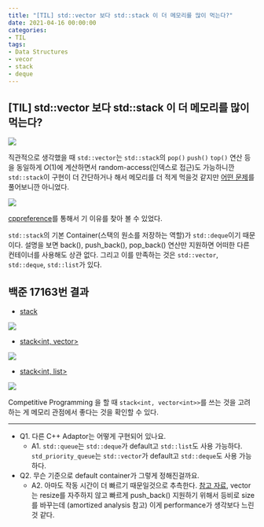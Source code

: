 ```yaml
---
title: "[TIL] std::vector 보다 std::stack 이 더 메모리를 많이 먹는다?"
date: 2021-04-16 00:00:00
categories:
- TIL
tags:
- Data Structures
- vecor
- stack
- deque
---
```


## [TIL] std::vector 보다 std::stack 이 더 메모리를 많이 먹는다?

![](https://i.imgur.com/9QqgcO8.jpg)

직관적으로 생각했을 때 `std::vector`는 `std::stack`의 `pop()` `push()` `top()` 연산 등을 동일하게 $O(1)$에 계산하면서 random-access(인덱스로 접근)도 가능하니깐 `std::stack`이 구현이 더 간단하거나 해서 메모리를 더 적게 먹을것 같지만 [어떤 문제](https://www.acmicpc.net/problem/17163)를 풀어보니깐 아니었다.


![](https://i.imgur.com/9KHBkQk.png)

[cppreference](https://en.cppreference.com/w/cpp/container/stack)를 통해서 기 이유를 찾아 볼 수 있었다.

`std::stack`의 기본 Container(스택의 원소를 저장하는 역할)가 `std::deque`이기 때문이다. 설명을 보면 back(), push_back(), pop_back() 연산만 지원하면 어떠한 다른 컨테이너를 사용해도 상관 없다. 그리고 이를 만족하는 것은 `std::vector`, `std::deque`, `std::list`가 있다.

## 백준 17163번 결과

- [stack<int>](http://boj.kr/4ab6459501e9452a941a76cd802ad2f7) 

![](https://i.imgur.com/VGib4te.png)

- [stack<int, vector<int>>](http://boj.kr/0e9c2af330f4479492db90eba67b6906)

![](https://i.imgur.com/DBwIeVR.png)

- [stack<int, list<int>>](http://boj.kr/a5463e83ac934019912095b339b96776)

![](https://i.imgur.com/O2BlDgg.png)


Competitive Programming 을 할 때 `stack<int, vector<int>>`를 쓰는 것을 고려하는 게 메모리 관점에서 좋다는 것을 확인할 수 있다.

---


- Q1. 다른 C++ Adaptor는 어떻게 구현되어 있나요.
    - A1. `std::queue`는 `std::deque`가 default고 `std::list`도 사용 가능하다. `std_priority_queue`는 `std::vector`가 default고 `std::deque`도 사용 가능하다.
- Q2. 무슨 기준으로 default container가 그렇게 정해진걸까요.
    - A2. 아마도 작동 시간이 더 빠르기 때문일것으로 추측한다. [참고 자료](https://www.codeproject.com/Articles/5425/An-In-Depth-Study-of-the-STL-Deque-Container), vector는 resize를 자주하지 않고 빠르게 push_back() 지원하기 위해서 등비로 size를 바꾸는데 (amortized analysis 참고) 이게 performance가 생각보다 느린것 같다.

